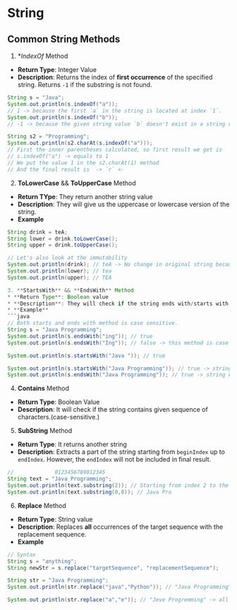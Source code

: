 # String
## Common String Methods

1. **IndexOf* Method
* **Return Type**: Integer Value
* **Description**: Returns the index of **first occurrence** of the specified string. Returns `-1` if the substring
  is not found.
```java
String s = "Java";
System.out.println(s.indexOf("a")); 
// 1 -> because the first `a` in the string is located at index `1`. 
System.out.println(s.indexOf("b")); 
// -1 -> because the given string value `b` doesn't exist in a string variable `s`. 

String s2 = "Programming";
System.out.println(s2.charAt(s.indexOf("a"))); 
// First the inner parentheses calculated, so first result we get is 
// s.indexOf("a") -> equals to 1
// We put the value 1 in the s2.charAt(1) method
// And the final result is  -> `r` <-

```

2. **ToLowerCase** && **ToUpperCase** Method
* **Return TYpe**: They return another string value
* **Description**: They will give us the uppercase or lowercase version of the string.
* **Example**
```java 
String drink = teA; 
String lower = drink.toLowerCase();
String upper = drink.toUpperCase();

// Let's also look at the immutability
System.out.println(drink); // teA -> No change in original string because it is not reassigned with any value.
System.out.println(lower); // tea
System.out.println(upper); // TEA

3. **StartsWith** && **EndsWith** Method
* **Return Type**: Boolean value
* **Description**: They will check if the string ends with/starts with given sequence of characters.
* **Example**
```java 
// Both starts and ends with method is case sensitive.
String s = "Java Programming";
System.out.println(s.endsWith("ing")); // true
System.out.println(s.endsWith("Ing")); // false -> this method is case sensitive

System.out.println(s.startsWith("Java ")); // true

System.out.println(s.startsWith("Java Programming")); // true -> string starts with itself.
System.out.println(s.endsWith("Java Programming")); // true -> string ends with itself.
```
4. **Contains** Method
* **Return Type**: Boolean Value
* **Description**: It will check if the string contains given sequence of characters.(case-sensitive.)

5. **SubString** Method
* **Return Type**: It returns another string
* **Description**: Extracts a part of the string starting from `beginIndex` up to
  `endIndex`. However, the `endIndex` will not be included in final result.
```java 
//             0123456789012345
String text = "Java Programming";
System.out.println(text.substring(2)); // Starting from index 2 to the end of string. -> va Programming
System.out.println(text.substring(0,8)); // Java Pro
```
6. **Replace** Method
* **Return Type**: String value
* **Description**: Replaces **all** occurrences of the target sequence with the replacement sequence.
* **Example**
```java
// Syntax
String s = "anything";
String newStr = s.replace("targetSequence", "replacementSequence");
```
```java
String str = "Java Programming";
System.out.println(str.replace("java","Python")); // "Java Programming" -> str has `Java` not `java`

System.out.println(str.replace("a","e")); // "Jeve Progremming" -> all the a's replaced with e





















